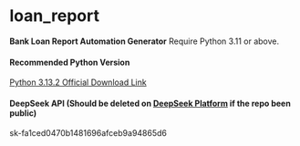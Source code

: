 # loan_report
**Bank Loan Report Automation Generator**
Require Python 3.11 or above.

#### Recommended Python Version
[Python 3.13.2 Official Download Link](https://www.python.org/ftp/python/3.13.2/python-3.13.2-amd64.exe)
#### DeepSeek API (Should be deleted on [DeepSeek Platform](https://platform.deepseek.com/api_keys) if the repo been public)
sk-fa1ced0470b1481696afceb9a94865d6
